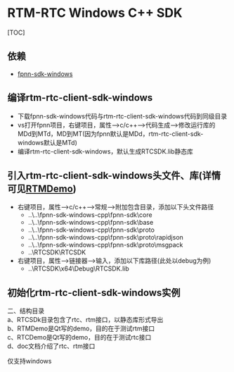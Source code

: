 # RTM-RTC Windows C++ SDK

[TOC]

## 依赖

* [fpnn-sdk-windows](https://github.com/highras/fpnn-sdk-windows-cpp.git)

## 编译rtm-rtc-client-sdk-windows

* 下载fpnn-sdk-windows代码与rtm-rtc-client-sdk-windows代码到同级目录
* vs打开fpnn项目，右键项目，属性-->c/c++-->代码生成-->修改运行库的MDd到MTd，MD到MT(因为fpnn默认是MDd，rtm-rtc-client-sdk-windows默认是MTd)  
* 编译rtm-rtc-client-sdk-windows，默认生成RTCSDK.lib静态库

## 引入rtm-rtc-client-sdk-windows头文件、库(详情可见[RTMDemo](https://github.com/highras/rtm-rtc-client-sdk-windows/tree/master/RTMDemo))
* 右键项目，属性-->c/c++-->常规-->附加包含目录，添加以下头文件路径
    * ..\\..\fpnn-sdk-windows-cpp\fpnn-sdk\core
    * ..\\..\fpnn-sdk-windows-cpp\fpnn-sdk\base
    * ..\\..\fpnn-sdk-windows-cpp\fpnn-sdk\proto
    * ..\\..\fpnn-sdk-windows-cpp\fpnn-sdk\proto\rapidjson
    * ..\\..\fpnn-sdk-windows-cpp\fpnn-sdk\proto\msgpack
    * ..\RTCSDK\RTCSDK
* 右键项目，属性-->链接器-->输入，添加以下库路径(此处以debug为例)
    * ..\RTCSDK\x64\Debug\RTCSDK.lib

## 初始化rtm-rtc-client-sdk-windows实例



      
二、结构目录    
    a、RTCSDk目录包含了rtc、rtm接口，以静态库形式导出  
    b、RTMDemo是Qt写的demo，目的在于测试rtm接口  
    c、RTCDemo是Qt写的demo，目的在于测试rtc接口  
    d、doc文档介绍了rtc、rtm接口  

仅支持windows  



